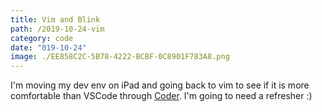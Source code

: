 ```yaml
---
title: Vim and Blink
path: /2019-10-24-vim
category: code
date: "019-10-24"
image: ./EE858C2C-5B78-4222-BCBF-0C8901F783A8.png
---
```


I'm moving my dev env on iPad and going back to vim to see if it is more comfortable than VSCode through [Coder](https://github.com/cdr/code-server). I'm going to need a refresher :)

